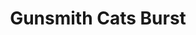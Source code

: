 --- 
title: "Gunsmith Cats Burst"
publishdate: "2019-2-12T16:48:46+02:00"
src: "https://365manga.net/manga/gunsmith-cats-burst"
image: "https://data.365manga.net/images/thumbnails/30561-gunsmith-cats-burst.jpg"
description: " Rally Vincent and Minnie-May Hopkins are two regular American girls. Regular American girls who own a gun shop and might have dabbled in prostitution, respectively. And who happen to be a crack shot and an explosives expert, respectively. These might be odd skills for American girls, but these two happen to be Chicago's top bounty hunters. Rally can shoot the trigger off a gun from a…"
---